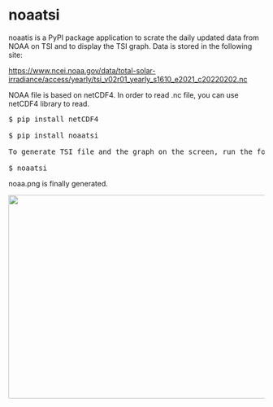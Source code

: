 # noaatsi
noaatis is a PyPI package application to scrate the daily updated data from NOAA on TSI and to display the TSI graph.
Data is stored in the following site:

https://www.ncei.noaa.gov/data/total-solar-irradiance/access/yearly/tsi_v02r01_yearly_s1610_e2021_c20220202.nc

NOAA file is based on netCDF4.
In order to read .nc file, you can use netCDF4 library to read.

<pre>
$ pip install netCDF4

$ pip install noaatsi

To generate TSI file and the graph on the screen, run the following command.

$ noaatsi
</pre>

noaa.png is finally generated.

<img src='noaa.png' height=400 width=600>
